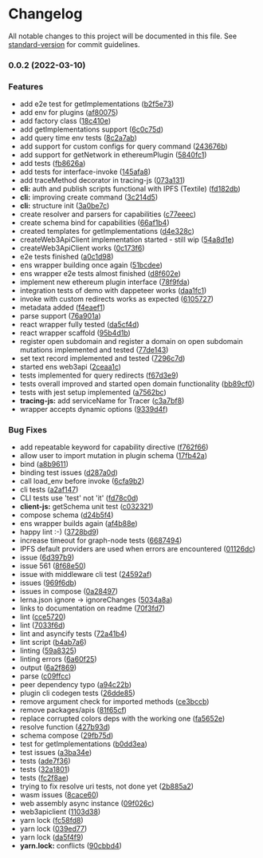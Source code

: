 # Changelog

All notable changes to this project will be documented in this file. See [standard-version](https://github.com/conventional-changelog/standard-version) for commit guidelines.

### 0.0.2 (2022-03-10)


### Features

* add e2e test for getImplementations ([b2f5e73](https://github.com/web3-api/monorepo/commit/b2f5e73eac90af72ab167f85f3bd742d4822b553))
* add env for plugins ([af80075](https://github.com/web3-api/monorepo/commit/af80075124351d12d99d687eddb2fa86b7ddf689))
* add factory class ([18c410e](https://github.com/web3-api/monorepo/commit/18c410e769fbe7ced628630b88bc60f06853672f))
* add getImplementations support ([6c0c75d](https://github.com/web3-api/monorepo/commit/6c0c75dd84e2047833713873eff1e9b027c0ce5f))
* add query time env tests ([8c2a7ab](https://github.com/web3-api/monorepo/commit/8c2a7ab6374a7b111f88bf189ea41f7e82c22cdc))
* add support for custom configs for query command ([243676b](https://github.com/web3-api/monorepo/commit/243676b2c6ee26c59a8604a1ea81a3b60af468f4))
* add support for getNetwork in ethereumPlugin ([5840fc1](https://github.com/web3-api/monorepo/commit/5840fc1f1ba6cd9c327b05dbd4712b79e982c5dc))
* add tests ([fb8626a](https://github.com/web3-api/monorepo/commit/fb8626a0cfca2fa7d1924e5f421dc9d17899f7eb))
* add tests for interface-invoke ([145afa8](https://github.com/web3-api/monorepo/commit/145afa88ae807301e5612b60b436ff476da5a05e))
* add traceMethod decorator in tracing-js ([073a131](https://github.com/web3-api/monorepo/commit/073a131aa0372281c4c0fb13789fb82da5a94a1f))
* **cli:** auth and publish scripts functional with IPFS (Textile) ([fd182db](https://github.com/web3-api/monorepo/commit/fd182db3c870cb45140f402e69a330924567c7f9))
* **cli:** improving create command ([3c214d5](https://github.com/web3-api/monorepo/commit/3c214d595298dcf045c9bb5b718cf9f5df27030a))
* **cli:** structure init ([3a0be7c](https://github.com/web3-api/monorepo/commit/3a0be7cfd01cb6acd8d14315964e8079529208e5))
* create resolver and parsers for capabilities ([c77eeec](https://github.com/web3-api/monorepo/commit/c77eeecab60c09b1d7aeb26d6820b4c4a90166a4))
* create schema bind for capabilities ([66af1b4](https://github.com/web3-api/monorepo/commit/66af1b458f28a32922093cdf685cc32090b9a643))
* created templates for getImplementations ([d4e328c](https://github.com/web3-api/monorepo/commit/d4e328c895fab223fa739b33980d2592eea63c50))
* createWeb3ApiClient implementation started - still wip ([54a8d1e](https://github.com/web3-api/monorepo/commit/54a8d1eb65a40dfd760a894c628869ba121adfc7))
* createWeb3ApiClient works ([0c173f6](https://github.com/web3-api/monorepo/commit/0c173f682f7b5c89cbba094ed845d72537fafc14))
* e2e tests finished ([a0c1d98](https://github.com/web3-api/monorepo/commit/a0c1d9865d71e88d5abe03c6d9d5a5dc7aa2b729))
* ens wrapper building once again ([51bcdee](https://github.com/web3-api/monorepo/commit/51bcdee65a9207b0446eaa749c1314dcf527a53e))
* ens wrapper e2e tests almost finished ([d8f602e](https://github.com/web3-api/monorepo/commit/d8f602e513441f4dea0e05ebb20ada484132e4d1))
* implement new ethereum plugin interface ([78f9fda](https://github.com/web3-api/monorepo/commit/78f9fda55644ee3c53c2debbd1d6a7e1f12d1764))
* integration tests of demo with dappeteer works ([daa1fc1](https://github.com/web3-api/monorepo/commit/daa1fc10d0b418da234b705e5e60e9696638105f))
* invoke with custom redirects works as expected ([6105727](https://github.com/web3-api/monorepo/commit/61057271f9aacf60d7c4f8d06459451c764465ac))
* metadata added ([f4eaef1](https://github.com/web3-api/monorepo/commit/f4eaef1a9a41bae7a158a7b468c73a0c8fc84245))
* parse support ([76a901a](https://github.com/web3-api/monorepo/commit/76a901a5b7e5413d6dc31b1352cd9da880df12cf))
* react wrapper fully tested ([da5cf4d](https://github.com/web3-api/monorepo/commit/da5cf4d2d38c2a85c750ba0d859f9a3dfc26f93b))
* react wrapper scaffold ([95b4d1b](https://github.com/web3-api/monorepo/commit/95b4d1bcc563827ae3108e23cb723d69bd8129bd))
* register open subdomain and register a domain on open subdomain mutations implemented and tested ([77de143](https://github.com/web3-api/monorepo/commit/77de143918ca58ad02f9521f72d8aef8c60ed748))
* set text record implemented and tested ([7296c7d](https://github.com/web3-api/monorepo/commit/7296c7df3d2c718295f66b606a75bb3c7a5f2f4a))
* started ens web3api ([2ceaa1c](https://github.com/web3-api/monorepo/commit/2ceaa1c0c3279c16b2d5a79d7a6357f9bafa313d))
* tests implemented for query redirects ([f67d3e9](https://github.com/web3-api/monorepo/commit/f67d3e96d924a99d536078761b90cd550730a534))
* tests overall improved and started open domain functionality ([bb89cf0](https://github.com/web3-api/monorepo/commit/bb89cf09c6e3653c5e5dea4f9a1dbc5c104ca1e6))
* tests with jest setup implemented ([a7562bc](https://github.com/web3-api/monorepo/commit/a7562bc79f63ff0b552366b9e02d45fb183d1c9f))
* **tracing-js:** add serviceName for Tracer ([c3a7bf8](https://github.com/web3-api/monorepo/commit/c3a7bf8aab56990b8d9072c68e8ecc7cd4a01d1e))
* wrapper accepts dynamic options ([9339d4f](https://github.com/web3-api/monorepo/commit/9339d4f718617c117b669e0532881f00f28d0f06))


### Bug Fixes

* add repeatable keyword for capability directive ([f762f66](https://github.com/web3-api/monorepo/commit/f762f663decaf422cecc8c8ca6f8e69aaefcb379))
* allow user to import mutation in plugin schema ([17fb42a](https://github.com/web3-api/monorepo/commit/17fb42a06a4b17262f82e4005f0bf9536c326bb4))
* bind ([a8b9611](https://github.com/web3-api/monorepo/commit/a8b9611d9fbf26fd89af0571a6ca2af930816a36))
* binding test issues ([d287a0d](https://github.com/web3-api/monorepo/commit/d287a0d023ae195b2dece015006d9396b5d36611))
* call load_env before invoke ([6cfa9b2](https://github.com/web3-api/monorepo/commit/6cfa9b2c9e89e5861bbbb34f6fb332072fe2d5b7))
* cli tests ([a2af147](https://github.com/web3-api/monorepo/commit/a2af14732af5f7046a8976fc4856668cc4dae40d))
* CLI tests use 'test' not 'it' ([fd78c0d](https://github.com/web3-api/monorepo/commit/fd78c0dd41f3abe2b9231d50db0de085d6dc3021))
* **client-js:** getSchema unit test ([c032321](https://github.com/web3-api/monorepo/commit/c03232117e872289b1eb413f7e8bca5cfacca577))
* compose schema ([d24b5f4](https://github.com/web3-api/monorepo/commit/d24b5f46aa899987ac25341c66812c8712ec4d84))
* ens wrapper builds again ([af4b88e](https://github.com/web3-api/monorepo/commit/af4b88e3de29e0af715e19c5e195ab84e6d99cdf))
* happy lint :-) ([3728bd9](https://github.com/web3-api/monorepo/commit/3728bd97e6a0c495f12a0cfdd45e21953cb877d7))
* increase timeout for graph-node tests ([6687494](https://github.com/web3-api/monorepo/commit/6687494563684cdcf74e092e28f93278cce0fc62))
* IPFS default providers are used when errors are encountered ([01126dc](https://github.com/web3-api/monorepo/commit/01126dcde5923e883d9a9c72c6f9bb43240ab688))
* issue ([6d397b9](https://github.com/web3-api/monorepo/commit/6d397b93afc416c970bfb0a150b997a9019fb3c4))
* issue 561 ([8f68e50](https://github.com/web3-api/monorepo/commit/8f68e504dc0a0a4a9d4c6027def18d1010e2ad30))
* issue with middleware cli test ([24592af](https://github.com/web3-api/monorepo/commit/24592afbadbb4a42bb873a2b7d30059be2485222))
* issues ([969f6db](https://github.com/web3-api/monorepo/commit/969f6db30edbb8161fc495591f95c4a1d70986f7))
* issues in compose ([0a28497](https://github.com/web3-api/monorepo/commit/0a28497e573b678783d67ce77e7ac4e17b2985f5))
* lerna.json ignore -> ignoreChanges ([5034a8a](https://github.com/web3-api/monorepo/commit/5034a8a6942513060619f0f2fab9c44d12d70f0c))
* links to documentation on readme ([70f3fd7](https://github.com/web3-api/monorepo/commit/70f3fd7fdf6b4f9513a8eb67a40ade842c26f722))
* lint ([cce5720](https://github.com/web3-api/monorepo/commit/cce57207b74be328badab102d6b07715f0b6369d))
* lint ([7033f6d](https://github.com/web3-api/monorepo/commit/7033f6d5fe05bdd6d920a727a1e01824ee41b0c3))
* lint and asyncify tests ([72a41b4](https://github.com/web3-api/monorepo/commit/72a41b487f6f4ce6764ece1988958d45ff118fa8))
* lint script ([b4ab7a6](https://github.com/web3-api/monorepo/commit/b4ab7a61f1cb65c7d40d4051d3e49fe50d2da1b2))
* linting ([59a8325](https://github.com/web3-api/monorepo/commit/59a83252bb9a1fef5646078a9aa40fc93a7264d6))
* linting errors ([6a60f25](https://github.com/web3-api/monorepo/commit/6a60f25dd0c382b126eaebe7c641f014c8f4639b))
* output ([6a2f869](https://github.com/web3-api/monorepo/commit/6a2f86918aa6885061b3303a5eee0f6c9ff114d6))
* parse ([c09ffcc](https://github.com/web3-api/monorepo/commit/c09ffccc5f7290119e56eb75c1d1ea9633dffe67))
* peer dependency typo ([a94c22b](https://github.com/web3-api/monorepo/commit/a94c22ba47a8bed9ff46b7cec619fafd0c8f365a))
* plugin cli codegen tests ([26dde85](https://github.com/web3-api/monorepo/commit/26dde85ba0610ebd8cc192acebb6f5f36d56947b))
* remove argument check for imported methods ([ce3bccb](https://github.com/web3-api/monorepo/commit/ce3bccb10252e44afa41336ec4b4b48120fab2ae))
* remove packages/apis ([81f65cf](https://github.com/web3-api/monorepo/commit/81f65cfa1f52134aa8dcc9a1498d7cabdf5cdf86))
* replace corrupted colors deps with the working one ([fa5652e](https://github.com/web3-api/monorepo/commit/fa5652e3f6f615748f098582a9137cae401190c4))
* resolve function ([427b93d](https://github.com/web3-api/monorepo/commit/427b93d9f5dcb27377b6af36fa4bf9a38228a746))
* schema compose ([29fb75d](https://github.com/web3-api/monorepo/commit/29fb75d3ebd338197fc986977aecf3db7da28ba2))
* test for getImplementations ([b0dd3ea](https://github.com/web3-api/monorepo/commit/b0dd3eab45a7277ea813ed3fb55145a7da2586ea))
* test issues ([a3ba34e](https://github.com/web3-api/monorepo/commit/a3ba34e4b3f10515fa3e755746147e6460f573bf))
* tests ([ade7f36](https://github.com/web3-api/monorepo/commit/ade7f36216e36eb89dfa6e919a78eb8f93accf42))
* tests ([32a1801](https://github.com/web3-api/monorepo/commit/32a180111f32318ac8f3ab7adac2be0abb81d1e5))
* tests ([fc2f8ae](https://github.com/web3-api/monorepo/commit/fc2f8ae937dbc1b6e9629d0877e49a1552674606))
* trying to fix resolve uri tests, not done yet ([2b885a2](https://github.com/web3-api/monorepo/commit/2b885a206d5319c9c8654b65a4c497d44a4676e2))
* wasm issues ([8cace60](https://github.com/web3-api/monorepo/commit/8cace609ae07d819686a76ca82931894b0462648))
* web assembly async instance ([09f026c](https://github.com/web3-api/monorepo/commit/09f026ce9a908625f71881865bbb036f8e134d9b))
* web3apiclient ([1103d38](https://github.com/web3-api/monorepo/commit/1103d387a703336649a4f6bd9f01a98abbef77a8))
* yarn lock ([fc58fd8](https://github.com/web3-api/monorepo/commit/fc58fd865efea5ab55bd778148a2336f42bb853c))
* yarn lock ([039ed77](https://github.com/web3-api/monorepo/commit/039ed777f1597ce46448ce93807d8d68ead613e4))
* yarn lock ([da5f4f9](https://github.com/web3-api/monorepo/commit/da5f4f9505ed70a0e2963c73194e01190429955c))
* **yarn.lock:** conflicts  ([90cbbd4](https://github.com/web3-api/monorepo/commit/90cbbd4a58217447a8fbdd2a076eeaf6b69ad32b))
